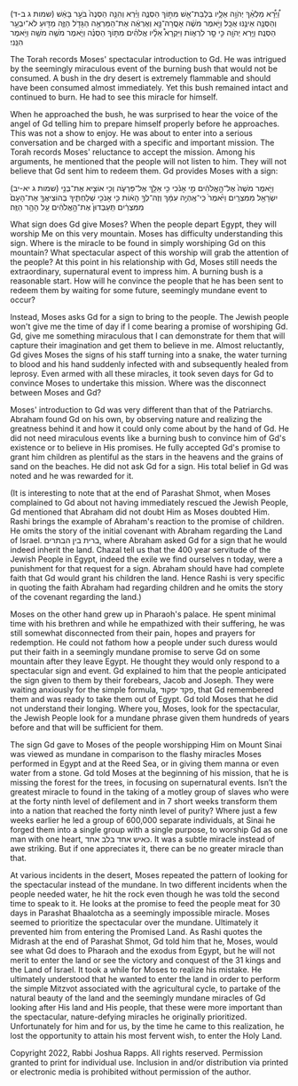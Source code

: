 (שמות ג ב-ד)
וַ֠יֵּרָ֠א מַלְאַ֨ךְ יְהֹוָ֥ה אֵלָ֛יו בְּלַבַּת־אֵ֖שׁ מִתּ֣וֹךְ הַסְּנֶ֑ה וַיַּ֗רְא וְהִנֵּ֤ה הַסְּנֶה֙ בֹּעֵ֣ר בָּאֵ֔שׁ וְהַסְּנֶ֖ה אֵינֶ֥נּוּ אֻכָּֽל׃ וַיֹּ֣אמֶר מֹשֶׁ֔ה אָסֻֽרָה־נָּ֣א וְאֶרְאֶ֔ה אֶת־הַמַּרְאֶ֥ה הַגָּדֹ֖ל הַזֶּ֑ה מַדּ֖וּעַ לֹא־יִבְעַ֥ר הַסְּנֶֽה׃ וַיַּ֥רְא יְהֹוָ֖ה כִּ֣י סָ֣ר לִרְא֑וֹת וַיִּקְרָא֩ אֵלָ֨יו אֱלֹהִ֜ים מִתּ֣וֹךְ הַסְּנֶ֗ה וַיֹּ֛אמֶר מֹשֶׁ֥ה מֹשֶׁ֖ה וַיֹּ֥אמֶר הִנֵּֽנִי׃

The Torah records Moses' spectacular introduction to Gd. He was intrigued by the seemingly miraculous event of the burning bush that would not be consumed. A bush in the dry desert is extremely flammable and should have been consumed almost immediately. Yet this bush remained intact and continued to burn. He had to see this miracle for himself. 

When he approached the bush, he was surprised to hear the voice of the angel of Gd telling him to prepare himself properly before he approaches. This was not a show to enjoy. He was about to enter into a serious conversation and be charged with a specific and important mission.  The Torah records Moses' reluctance to accept the mission. Among his arguments, he mentioned that the people will not listen to him. They will not believe that Gd sent him to redeem them. Gd provides Moses with a sign:

(שמות  ג יא-יב)
וַיֹּ֤אמֶר מֹשֶׁה֙ אֶל־הָ֣אֱלֹהִ֔ים מִ֣י אָנֹ֔כִי כִּ֥י אֵלֵ֖ךְ אֶל־פַּרְעֹ֑ה וְכִ֥י אוֹצִ֛יא אֶת־בְּנֵ֥י יִשְׂרָאֵ֖ל מִמִּצְרָֽיִם׃ וַיֹּ֙אמֶר֙ כִּֽי־אֶֽהְיֶ֣ה עִמָּ֔ךְ וְזֶה־לְּךָ֣ הָא֔וֹת כִּ֥י אָנֹכִ֖י שְׁלַחְתִּ֑יךָ בְּהוֹצִֽיאֲךָ֤ אֶת־הָעָם֙ מִמִּצְרַ֔יִם 
תַּֽעַבְדוּן֙ אֶת־הָ֣אֱלֹהִ֔ים עַ֖ל הָהָ֥ר הַזֶּֽה׃

What sign does Gd give Moses? When the people depart Egypt, they will worship Me on this very mountain. Moses has difficulty understanding this sign. Where is the miracle to be found in simply worshiping Gd on this mountain? What spectacular aspect of this worship will grab the attention of the people? At this point in his relationship with Gd, Moses still needs the extraordinary, supernatural event to impress him. A burning bush is a reasonable start. How will he convince the people that he has been sent to redeem them by waiting for some future, seemingly mundane event to occur?

Instead, Moses asks Gd for a sign to bring to the people. The Jewish people won't give me the time of day if I come bearing a promise of worshiping Gd. Gd, give me something miraculous that I can demonstrate for them that will capture their imagination and get them to believe in me. Almost reluctantly, Gd gives Moses the signs of his staff turning into a snake, the water turning to blood and his hand suddenly infected with and subsequently healed from leprosy.  Even armed with all these miracles, it took seven days for Gd to convince Moses to undertake this mission. Where was the disconnect between Moses and Gd?

Moses' introduction to Gd was very different than that of the Patriarchs. Abraham found Gd on his own, by observing nature and realizing the greatness behind it and how it could only come about by the hand of Gd. He did not need miraculous events like a burning bush to convince him of Gd's existence or to believe in His promises. He fully accepted Gd's promise to grant him children as plentiful as the stars in the heavens and the grains of sand on the beaches. He did not ask Gd for a sign. His total belief in Gd was noted and he was rewarded for it.

(It is interesting to note that at the end of Parashat Shmot, when Moses complained to Gd about not having immediately rescued the Jewish People, Gd mentioned that Abraham did not doubt Him as Moses doubted Him. Rashi brings the example of Abraham's reaction to the promise of children. He omits the story of the initial covenant with Abraham regarding the Land of Israel. ברית בין הבתרים, where Abraham asked Gd for a sign that he would indeed inherit the land. Chazal tell us that the 400 year servitude of the Jewish People in Egypt, indeed the exile we find ourselves n today, were a punishment for that request for a sign. Abraham should have had complete faith that Gd would grant his children the land. Hence Rashi is very specific in quoting the faith Abraham had regarding children and he omits the story of the covenant regarding the land.)

Moses on the other hand grew up in Pharaoh's palace. He spent minimal time with his brethren and while he empathized with their suffering, he was still somewhat disconnected from their pain, hopes and prayers for redemption. He could not fathom how a people under such duress would put their faith in a seemingly mundane promise to serve Gd on some mountain after they leave Egypt. He thought they would only respond to a spectacular sign and event. Gd explained to him that the people anticipated the sign given to them by their forebears, Jacob and Joseph. They were waiting anxiously for the simple formula, פקד יפקוד, that Gd remembered them and was ready to take them out of Egypt. Gd told Moses that he did not understand their longing. Where you, Moses, look for the spectacular, the Jewish People look for a mundane phrase given them hundreds of years before and that will be sufficient for them.

The sign Gd gave to Moses of the people worshipping Him on Mount Sinai was viewed as mundane in comparison to the flashy miracles Moses performed in Egypt and at the Reed Sea, or in giving them manna or even water from a stone. Gd told Moses at the beginning of his mission, that he is missing the forest for the trees, in focusing on supernatural events. Isn’t the greatest miracle to found in the taking of a motley group of slaves who were at the forty ninth level of defilement and in 7 short weeks transform them into a nation that reached the forty ninth level of purity? Where just a few weeks earlier he led a group of 600,000 separate individuals, at Sinai he forged them into a single group with a single purpose, to worship Gd as one man with one heart, כאיש אחד בלב אחד. It was a subtle miracle instead of awe striking. But if one appreciates it, there can be no greater miracle than that.

At various incidents in the desert, Moses repeated the pattern of looking for the spectacular instead of the mundane. In two different incidents when the people needed water, he hit the rock  even though he was told the second time to speak to it. He looks at the promise to feed the people meat for 30 days  in Parashat Bhaalotcha as a seemingly impossible miracle. Moses seemed to prioritize the spectacular over the mundane. Ultimately it prevented him from entering the Promised Land. As Rashi quotes the Midrash at the end of Parashat Shmot, Gd told him that he, Moses, would see what Gd does to Pharaoh and the exodus from Egypt,  but he will not merit to enter the land or see the victory and conquest of the 31 kings and the Land of Israel. It took a while for Moses to realize his mistake. He ultimately understood that he wanted to enter the land in order to perform the simple Mitzvot associated with the agricultural cycle, to partake of the natural beauty of the land and the seemingly mundane miracles of Gd looking after His land and His people, that these were more important than the spectacular, nature-defying miracles he originally prioritized. Unfortunately for him and for us, by the time he came to this realization, he lost the opportunity to attain his most fervent wish, to enter the Holy Land.

Copyright 2022, Rabbi Joshua Rapps. All rights reserved. Permission granted to print for individual use. Inclusion in and/or distribution via printed or electronic media is prohibited without permission of the author.
